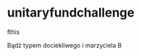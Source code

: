 # unitaryfundchallenge
fthis

















































































































































































































































































































































































































































































































Bądź typem dociekliwego i marzyciela
B
